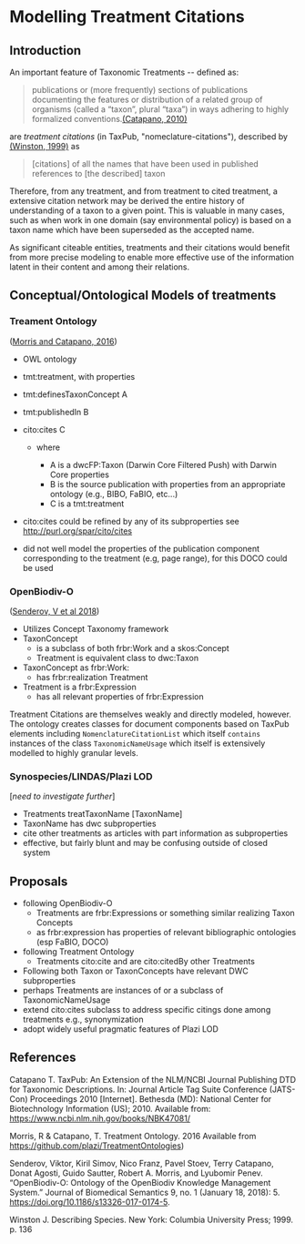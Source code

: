 # Modelling Treatment Citations

## Introduction

An important feature of Taxonomic Treatments -- defined as:

>publications or (more frequently) sections of publications documenting the features or distribution of a related group of organisms (called a “taxon”, plural “taxa”) in ways adhering to highly formalized conventions.[(Catapano, 2010)](#catapano-2010)

are *treatment citations* (in TaxPub, "nomeclature-citations"), described by [(Winston, 1999)](#winston-1999) as

>[citations] of all the names that have been used in published references to [the described] taxon

Therefore, from any treatment, and from treatment to cited treatment, a extensive citation network may be derived the entire history of understanding of a taxon to a given point. This is valuable in many cases, such as when work in one domain (say environmental policy) is based on a taxon name which have been superseded as the accepted name.

As significant citeable entities, treatments and their citations would benefit from more precise modeling to enable more effective use of the information latent in their content and among their relations.

## Conceptual/Ontological Models of treatments

### Treament Ontology
([Morris and Catapano, 2016](#morris-catapano-2016))

* OWL ontology
* tmt:treatment, with properties
 * tmt:definesTaxonConcept A
 * tmt:publishedIn B
 * cito:cites C

   * where

     * A is a dwcFP:Taxon (Darwin Core Filtered Push) with Darwin Core properties
     * B is the source publication with properties from an appropriate ontology (e.g., BIBO, FaBIO, etc...)
     * C is a tmt:treatment

* cito:cites could be refined by any of its subproperties see http://purl.org/spar/cito/cites

* did not well model the properties of the publication component corresponding to the treatment (e.g, page range), for this DOCO could be used

### OpenBiodiv-O
([Senderov, V et al 2018](#senderov-2018))

* Utilizes Concept Taxonomy framework
* TaxonConcept
  * is a subclass of both frbr:Work and a skos:Concept
  * Treatment is equivalent class to dwc:Taxon
* TaxonConcept as frbr:Work:
  * has frbr:realization Treatment
* Treatment is a frbr:Expression
  * has all relevant properties of frbr:Expression

Treatment Citations are themselves weakly and directly modeled, however. The ontology creates classes for document components based on TaxPub elements including `NomenclatureCitationList` which itself `contains` instances of the class `TaxonomicNameUsage` which itself is extensively modelled to highly granular levels.

### Synospecies/LINDAS/Plazi LOD

[*need to investigate further*]
* Treatments treatTaxonName [TaxonName]
* TaxonName has dwc subproperties
* cite other treatments as articles with part information as subproperties
* effective, but fairly blunt and may be confusing outside of closed system

## Proposals

* following OpenBiodiv-O
  * Treatments are frbr:Expressions or something similar realizing Taxon Concepts
  * as frbr:expression has properties of relevant bibliographic ontologies (esp FaBIO, DOCO)
* following Treatment Ontology
  * Treatments cito:cite and are cito:citedBy other Treatments
* Following both Taxon or TaxonConcepts have relevant DWC subproperties
* perhaps Treatments are instances of or a subclass of TaxonomicNameUsage
* extend cito:cites subclass to address specific citings done among treatments e.g., synonymization
* adopt widely useful pragmatic features of Plazi LOD

## References
<span href="#catapano-2010">Catapano T. TaxPub: An Extension of the NLM/NCBI Journal Publishing DTD for Taxonomic Descriptions. In: Journal Article Tag Suite Conference (JATS-Con) Proceedings 2010 [Internet]. Bethesda (MD): National Center for Biotechnology Information (US); 2010. Available from: https://www.ncbi.nlm.nih.gov/books/NBK47081/ </span>

<span href="#morris-catapano-2016">Morris, R & Catapano, T. Treatment Ontology. 2016 Available from https://github.com/plazi/TreatmentOntologies) </span>

<span href="#senderov-2018">Senderov, Viktor, Kiril Simov, Nico Franz, Pavel Stoev, Terry Catapano, Donat Agosti, Guido Sautter, Robert A. Morris, and Lyubomir Penev. “OpenBiodiv-O: Ontology of the OpenBiodiv Knowledge Management System.” Journal of Biomedical Semantics 9, no. 1 (January 18, 2018): 5. https://doi.org/10.1186/s13326-017-0174-5.
</span>

<span href="#Winston-1999">Winston J. Describing Species. New York: Columbia University Press; 1999. p. 136</span>
